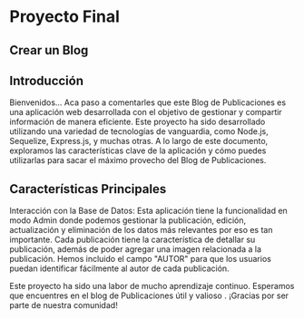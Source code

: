 # Proyecto Final


## Crear un Blog
## Introducción
Bienvenidos... Aca paso a comentarles que este  Blog de Publicaciones es una aplicación web desarrollada con el objetivo de gestionar y compartir información de manera eficiente. Este proyecto ha sido desarrollado utilizando una variedad de tecnologías de vanguardia, como Node.js, Sequelize, Express.js, y muchas otras. A lo largo de este documento, exploramos las características clave de la aplicación y cómo puedes utilizarlas para sacar el máximo provecho del Blog de Publicaciones.


## Características Principales


Interacción con la Base de Datos: Esta aplicación tiene la funcionalidad en modo Admin donde podemos gestionar la publicación, edición, actualización y eliminación de los datos más relevantes por eso es tan importante.
Cada publicación tiene la característica de detallar su publicación, además de poder agregar una imagen relacionada a la publicación.
Hemos incluido el campo "AUTOR" para que los usuarios puedan identificar fácilmente al autor de cada publicación.


Este proyecto ha sido una labor de mucho aprendizaje continuo. Esperamos que encuentres en el blog de Publicaciones útil y valioso . ¡Gracias por ser parte de nuestra comunidad!




